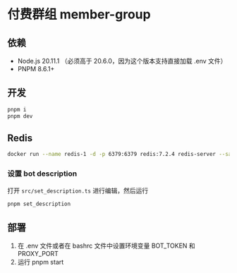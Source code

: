 # 付费群组 member-group

## 依赖

- Node.js 20.11.1 （必须高于 20.6.0，因为这个版本支持直接加载 .env 文件）
- PNPM 8.6.1+

## 开发

```bash
pnpm i
pnpm dev
```

## Redis

```bash
docker run --name redis-1 -d -p 6379:6379 redis:7.2.4 redis-server --save 60 1 --loglevel warning
```

### 设置 bot description

打开 `src/set_description.ts` 进行编辑，然后运行

```bash
pnpm set_description
```

## 部署

1. 在 .env 文件或者在 bashrc 文件中设置环境变量 BOT_TOKEN 和 PROXY_PORT
2. 运行 pnpm start
